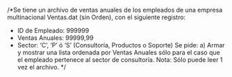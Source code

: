 /*Se tiene un archivo de ventas anuales de los empleados de una empresa multinacional
Ventas.dat (sin Orden), con el siguiente registro:
- ID de Empleado: 999999
- Ventas Anuales: 99999,99
- Sector: ‘C’, ‘P’ ó ‘S’ (Consultoría, Productos o Soporte)
Se pide:
a) Armar y mostrar una lista ordenada por Ventas Anuales sólo para el caso que el
empleado pertenece al sector de consultoría.
Nota: Sólo puede leer 1 vez el archivo.
*/
